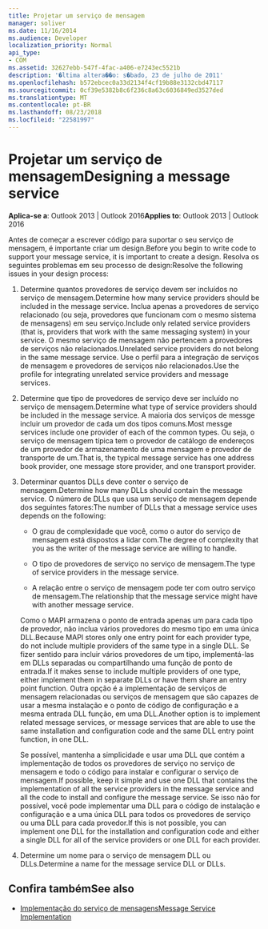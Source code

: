 ```yaml
---
title: Projetar um serviço de mensagem
manager: soliver
ms.date: 11/16/2014
ms.audience: Developer
localization_priority: Normal
api_type:
- COM
ms.assetid: 32627ebb-547f-4fac-a406-e7243ec5521b
description: '�ltima altera��o: s�bado, 23 de julho de 2011'
ms.openlocfilehash: b572ebcec0a33d2134f4cf19b88e3132cbd47117
ms.sourcegitcommit: 0cf39e5382b8c6f236c8a63c6036849ed3527ded
ms.translationtype: MT
ms.contentlocale: pt-BR
ms.lasthandoff: 08/23/2018
ms.locfileid: "22581997"
---
```

# <a name="designing-a-message-service"></a><span data-ttu-id="5b08f-103">Projetar um serviço de mensagem</span><span class="sxs-lookup"><span data-stu-id="5b08f-103">Designing a message service</span></span>

<span data-ttu-id="5b08f-104">**Aplica-se a**: Outlook 2013 | Outlook 2016</span><span class="sxs-lookup"><span data-stu-id="5b08f-104">**Applies to**: Outlook 2013 | Outlook 2016</span></span> 
  
<span data-ttu-id="5b08f-105">Antes de começar a escrever código para suportar o seu serviço de mensagem, é importante criar um design.</span><span class="sxs-lookup"><span data-stu-id="5b08f-105">Before you begin to write code to support your message service, it is important to create a design.</span></span> <span data-ttu-id="5b08f-106">Resolva os seguintes problemas em seu processo de design:</span><span class="sxs-lookup"><span data-stu-id="5b08f-106">Resolve the following issues in your design process:</span></span>
  
1. <span data-ttu-id="5b08f-107">Determine quantos provedores de serviço devem ser incluídos no serviço de mensagem.</span><span class="sxs-lookup"><span data-stu-id="5b08f-107">Determine how many service providers should be included in the message service.</span></span> <span data-ttu-id="5b08f-108">Inclua apenas a provedores de serviço relacionado (ou seja, provedores que funcionam com o mesmo sistema de mensagens) em seu serviço.</span><span class="sxs-lookup"><span data-stu-id="5b08f-108">Include only related service providers (that is, providers that work with the same messaging system) in your service.</span></span> <span data-ttu-id="5b08f-109">O mesmo serviço de mensagem não pertencem a provedores de serviços não relacionados.</span><span class="sxs-lookup"><span data-stu-id="5b08f-109">Unrelated service providers do not belong in the same message service.</span></span> <span data-ttu-id="5b08f-110">Use o perfil para a integração de serviços de mensagem e provedores de serviços não relacionados.</span><span class="sxs-lookup"><span data-stu-id="5b08f-110">Use the profile for integrating unrelated service providers and message services.</span></span>
    
2. <span data-ttu-id="5b08f-111">Determine que tipo de provedores de serviço deve ser incluído no serviço de mensagem.</span><span class="sxs-lookup"><span data-stu-id="5b08f-111">Determine what type of service providers should be included in the message service.</span></span> <span data-ttu-id="5b08f-112">A maioria dos serviços de messge incluir um provedor de cada um dos tipos comuns.</span><span class="sxs-lookup"><span data-stu-id="5b08f-112">Most messge services include one provider of each of the common types.</span></span> <span data-ttu-id="5b08f-113">Ou seja, o serviço de mensagem típica tem o provedor de catálogo de endereços de um provedor de armazenamento de uma mensagem e provedor de transporte de um.</span><span class="sxs-lookup"><span data-stu-id="5b08f-113">That is, the typical message service has one address book provider, one message store provider, and one transport provider.</span></span>
    
3. <span data-ttu-id="5b08f-114">Determinar quantos DLLs deve conter o serviço de mensagem.</span><span class="sxs-lookup"><span data-stu-id="5b08f-114">Determine how many DLLs should contain the message service.</span></span> <span data-ttu-id="5b08f-115">O número de DLLs que usa um serviço de mensagem depende dos seguintes fatores:</span><span class="sxs-lookup"><span data-stu-id="5b08f-115">The number of DLLs that a message service uses depends on the following:</span></span>
    
   - <span data-ttu-id="5b08f-116">O grau de complexidade que você, como o autor do serviço de mensagem está dispostos a lidar com.</span><span class="sxs-lookup"><span data-stu-id="5b08f-116">The degree of complexity that you as the writer of the message service are willing to handle.</span></span>
    
   - <span data-ttu-id="5b08f-117">O tipo de provedores de serviço no serviço de mensagem.</span><span class="sxs-lookup"><span data-stu-id="5b08f-117">The type of service providers in the message service.</span></span>
    
   - <span data-ttu-id="5b08f-118">A relação entre o serviço de mensagem pode ter com outro serviço de mensagem.</span><span class="sxs-lookup"><span data-stu-id="5b08f-118">The relationship that the message service might have with another message service.</span></span>
    
   <span data-ttu-id="5b08f-119">Como o MAPI armazena o ponto de entrada apenas um para cada tipo de provedor, não inclua vários provedores do mesmo tipo em uma única DLL.</span><span class="sxs-lookup"><span data-stu-id="5b08f-119">Because MAPI stores only one entry point for each provider type, do not include multiple providers of the same type in a single DLL.</span></span> <span data-ttu-id="5b08f-120">Se fizer sentido para incluir vários provedores de um tipo, implementá-las em DLLs separadas ou compartilhando uma função de ponto de entrada.</span><span class="sxs-lookup"><span data-stu-id="5b08f-120">If it makes sense to include multiple providers of one type, either implement them in separate DLLs or have them share an entry point function.</span></span> <span data-ttu-id="5b08f-121">Outra opção é a implementação de serviços de mensagem relacionadas ou serviços de mensagem que são capazes de usar a mesma instalação e o ponto de código de configuração e a mesma entrada DLL função, em uma DLL.</span><span class="sxs-lookup"><span data-stu-id="5b08f-121">Another option is to implement related message services, or message services that are able to use the same installation and configuration code and the same DLL entry point function, in one DLL.</span></span>
    
   <span data-ttu-id="5b08f-122">Se possível, mantenha a simplicidade e usar uma DLL que contém a implementação de todos os provedores de serviço no serviço de mensagem e todo o código para instalar e configurar o serviço de mensagem.</span><span class="sxs-lookup"><span data-stu-id="5b08f-122">If possible, keep it simple and use one DLL that contains the implementation of all the service providers in the message service and all the code to install and configure the message service.</span></span> <span data-ttu-id="5b08f-123">Se isso não for possível, você pode implementar uma DLL para o código de instalação e configuração e a uma única DLL para todos os provedores de serviço ou uma DLL para cada provedor.</span><span class="sxs-lookup"><span data-stu-id="5b08f-123">If this is not possible, you can implement one DLL for the installation and configuration code and either a single DLL for all of the service providers or one DLL for each provider.</span></span>
    
4. <span data-ttu-id="5b08f-124">Determine um nome para o serviço de mensagem DLL ou DLLs.</span><span class="sxs-lookup"><span data-stu-id="5b08f-124">Determine a name for the message service DLL or DLLs.</span></span> 
    
## <a name="see-also"></a><span data-ttu-id="5b08f-125">Confira também</span><span class="sxs-lookup"><span data-stu-id="5b08f-125">See also</span></span>

- [<span data-ttu-id="5b08f-126">Implementação do serviço de mensagens</span><span class="sxs-lookup"><span data-stu-id="5b08f-126">Message Service Implementation</span></span>](message-service-implementation.md)

